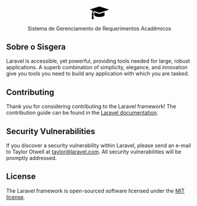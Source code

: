 <p align="center"><img src="https://github.com/vfbellaver/sisgera/blob/issue_10_requerimento/public/sisgera.png" width=10%></p>

<p align="center">
  Sistema de Gerenciamento de Requerimentos Acadêmicos
</p>

## Sobre o Sisgera



Laravel is accessible, yet powerful, providing tools needed for large, robust applications. A superb combination of simplicity, elegance, and innovation give you tools you need to build any application with which you are tasked.



## Contributing

Thank you for considering contributing to the Laravel framework! The contribution guide can be found in the [Laravel documentation](http://laravel.com/docs/contributions).

## Security Vulnerabilities

If you discover a security vulnerability within Laravel, please send an e-mail to Taylor Otwell at taylor@laravel.com. All security vulnerabilities will be promptly addressed.

## License

The Laravel framework is open-sourced software licensed under the [MIT license](http://opensource.org/licenses/MIT).
